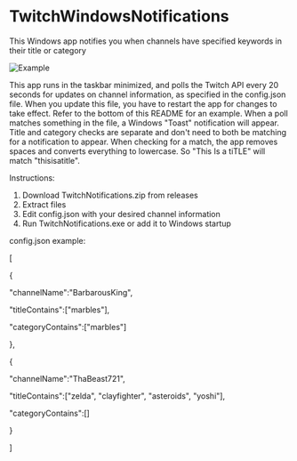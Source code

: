 # TwitchWindowsNotifications
This Windows app notifies you when channels have specified keywords in their title or category

![Example](https://github.com/bggrund/TwitchWindowsNotifications/assets/64152538/6e4e8f8e-ed80-4ddc-9655-3e8c864d520a)

This app runs in the taskbar minimized, and polls the Twitch API every 20 seconds for updates on channel information, as specified in the config.json file. When you update this file, you have to restart the app for changes to take effect. Refer to the bottom of this README for an example.
When a poll matches something in the file, a Windows "Toast" notification will appear. Title and category checks are separate and don't need to both be matching for a notification to appear.
When checking for a match, the app removes spaces and converts everything to lowercase. So "This Is a tiTLE" will match "thisisatitle".

Instructions:
  1. Download TwitchNotifications.zip from releases
  2. Extract files
  3. Edit config.json with your desired channel information
  4. Run TwitchNotifications.exe or add it to Windows startup

config.json example:

[

{

"channelName":"BarbarousKing",

"titleContains":["marbles"],

"categoryContains":["marbles"]

},

{

"channelName":"ThaBeast721",

"titleContains":["zelda", "clayfighter", "asteroids", "yoshi"],

"categoryContains":[]

}

]
